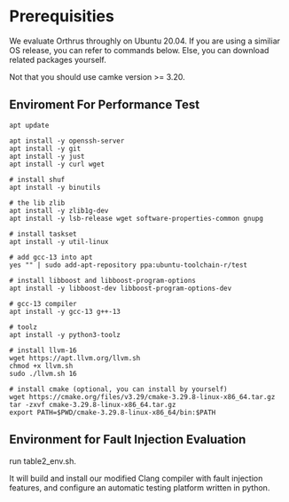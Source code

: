 
# Prerequisities

We evaluate Orthrus throughly on Ubuntu 20.04. If you are using a similiar OS release, you can refer to commands below. Else, you can download related packages yourself.

Not that you should use camke version >= 3.20.

## Enviroment For Performance Test

```shell
apt update

apt install -y openssh-server
apt install -y git
apt install -y just
apt install -y curl wget

# install shuf
apt install -y binutils

# the lib zlib
apt install -y zlib1g-dev
apt install -y lsb-release wget software-properties-common gnupg

# install taskset
apt install -y util-linux

# add gcc-13 into apt
yes "" | sudo add-apt-repository ppa:ubuntu-toolchain-r/test

# install libboost and libboost-program-options
apt install -y libboost-dev libboost-program-options-dev

# gcc-13 compiler
apt install -y gcc-13 g++-13

# toolz
apt install -y python3-toolz

# install llvm-16
wget https://apt.llvm.org/llvm.sh
chmod +x llvm.sh
sudo ./llvm.sh 16

# install cmake (optional, you can install by yourself)
wget https://cmake.org/files/v3.29/cmake-3.29.8-linux-x86_64.tar.gz
tar -zxvf cmake-3.29.8-linux-x86_64.tar.gz
export PATH=$PWD/cmake-3.29.8-linux-x86_64/bin:$PATH
```

## Environment for Fault Injection Evaluation

run table2_env.sh.

It will build and install our modified Clang compiler with fault injection features, and configure an automatic testing platform written in python.

